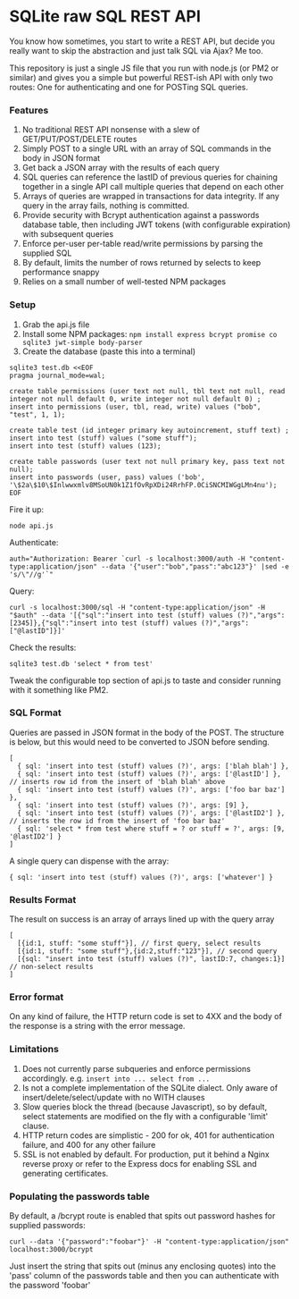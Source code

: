 # SQLite raw SQL REST API

You know how sometimes, you start to write a REST API, but decide you really want to skip the abstraction and just talk SQL via Ajax?  Me too.

This repository is just a single JS file that you run with node.js (or PM2 or similar) and gives you a simple 
but powerful REST-ish API with only two routes: One for authenticating and one for POSTing SQL queries.

### Features

1. No traditional REST API nonsense with a slew of GET/PUT/POST/DELETE routes
2. Simply POST to a single URL with an array of SQL commands in the body in JSON format
3. Get back a JSON array with the results of each query
4. SQL queries can reference the lastID of previous queries for chaining
   together in a single API call multiple queries that depend on each other
5. Arrays of queries are wrapped in transactions for data integrity.  If any query in the array fails, nothing is committed.
6. Provide security with Bcrypt authentication against a passwords database table, then including
   JWT tokens (with configurable expiration) with subsequent queries
7. Enforce per-user per-table read/write permissions by parsing the supplied SQL
8. By default, limits the number of rows returned by selects to keep performance snappy
9. Relies on a small number of well-tested NPM packages 

### Setup

1. Grab the api.js file
2. Install some NPM packages: `npm install express bcrypt promise co sqlite3 jwt-simple body-parser`
3. Create the database (paste this into a terminal)
```
sqlite3 test.db <<EOF
pragma journal_mode=wal;

create table permissions (user text not null, tbl text not null, read integer not null default 0, write integer not null default 0) ;
insert into permissions (user, tbl, read, write) values ("bob", "test", 1, 1);

create table test (id integer primary key autoincrement, stuff text) ;
insert into test (stuff) values ("some stuff");
insert into test (stuff) values (123);

create table passwords (user text not null primary key, pass text not null);
insert into passwords (user, pass) values ('bob', '\$2a\$10\$Inlwwxmlv8MSoUN0k1Z1fOvRpXDi24RrhFP.0CiSNCMIWGgLMn4nu');
EOF
```
Fire it up:
```
node api.js
```
Authenticate: 
```
auth="Authorization: Bearer `curl -s localhost:3000/auth -H "content-type:application/json" --data '{"user":"bob","pass":"abc123"}' |sed -e 's/\"//g'`"
```
Query:
```
curl -s localhost:3000/sql -H "content-type:application/json" -H "$auth" --data '[{"sql":"insert into test (stuff) values (?)","args":[2345]},{"sql":"insert into test (stuff) values (?)","args":["@lastID"]}]'
````
Check the results:
```
sqlite3 test.db 'select * from test'
```
Tweak the configurable top section of api.js to taste and consider running with it something like PM2.


### SQL Format

Queries are passed in JSON format in the body of the POST.  The structure is below, but this would need to be converted to JSON before sending.

```
[
  { sql: 'insert into test (stuff) values (?)', args: ['blah blah'] },
  { sql: 'insert into test (stuff) values (?)', args: ['@lastID'] }, // inserts row id from the insert of 'blah blah' above
  { sql: 'insert into test (stuff) values (?)', args: ['foo bar baz'] },
  { sql: 'insert into test (stuff) values (?)', args: [9] },
  { sql: 'insert into test (stuff) values (?)', args: ['@lastID2'] }, // inserts the row id from the insert of 'foo bar baz'
  { sql: 'select * from test where stuff = ? or stuff = ?', args: [9, '@lastID2'] }
]
```

A single query can dispense with the array:

```
{ sql: 'insert into test (stuff) values (?)', args: ['whatever'] }
```

### Results Format

The result on success is an array of arrays lined up with the query array

```
[
  [{id:1, stuff: "some stuff"}], // first query, select results
  [{id:1, stuff: "some stuff"},{id:2,stuff:"123"}], // second query
  [{sql: "insert into test (stuff) values (?)", lastID:7, changes:1}] // non-select results
] 
```

### Error format

On any kind of failure, the HTTP return code is set to 4XX and the body of the response is a string with the error message.

### Limitations

1. Does not currently parse subqueries and enforce permissions accordingly. e.g.  `insert into ... select from ...`
2. Is not a complete implementation of the SQLite dialect.  Only aware of insert/delete/select/update with no WITH clauses
3. Slow queries block the thread (because Javascript), so by default, select statements are modified on the fly with a configurable 'limit' clause.  
4. HTTP return codes are simplistic - 200 for ok, 401 for authentication failure, and 400 for any other failure
5. SSL is not enabled by default. For production, put it behind a Nginx reverse proxy or refer to the Express docs for enabling SSL and generating certificates.

### Populating the passwords table

By default, a /bcrypt route is enabled that spits out password hashes for supplied passwords:

```
curl --data '{"password":"foobar"}' -H "content-type:application/json" localhost:3000/bcrypt
```

Just insert the string that spits out (minus any enclosing quotes) into the 'pass' column of the passwords table and then you can authenticate with the password 'foobar'
